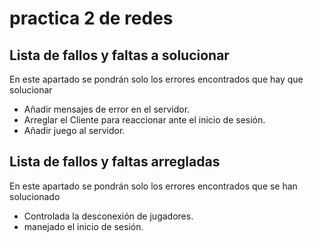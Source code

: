 # practica 2 de redes

## Lista de fallos y faltas a solucionar

<p>En este apartado se pondrán solo los errores encontrados que hay que solucionar</p>

- Añadir mensajes de error en el servidor. 
- Arreglar el Cliente para reaccionar ante el inicio de sesión.
- Añadir juego al servidor.

## Lista de fallos y faltas arregladas

<p>En este apartado se pondrán solo los errores encontrados que se han solucionado</p>

- Controlada la desconexión de jugadores.
- manejado el inicio de sesión.

